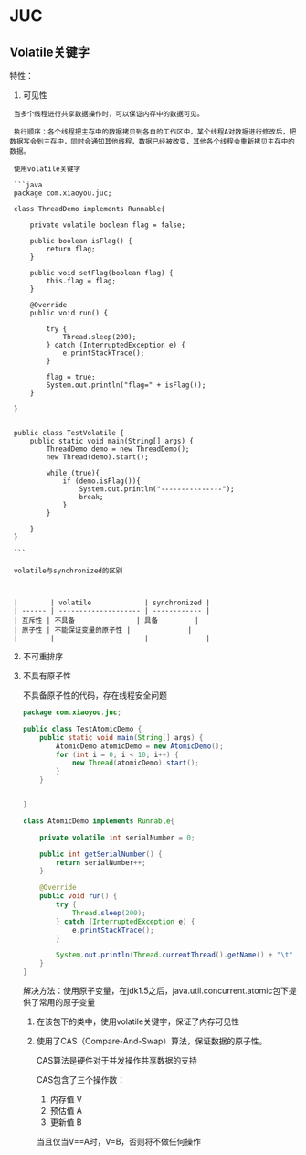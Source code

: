 # JUC

## Volatile关键字

特性：

 1.   可见性

     当多个线程进行共享数据操作时，可以保证内存中的数据可见。

     执行顺序：各个线程把主存中的数据拷贝到各自的工作区中，某个线程A对数据进行修改后，把数据写会到主存中，同时会通知其他线程，数据已经被改变，其他各个线程会重新拷贝主存中的数据。

     使用volatile关键字

     ```java
     package com.xiaoyou.juc;
     
     class ThreadDemo implements Runnable{
     
         private volatile boolean flag = false;
     
         public boolean isFlag() {
             return flag;
         }
     
         public void setFlag(boolean flag) {
             this.flag = flag;
         }
     
         @Override
         public void run() {
     
             try {
                 Thread.sleep(200);
             } catch (InterruptedException e) {
                 e.printStackTrace();
             }
     
             flag = true;
             System.out.println("flag=" + isFlag());
         }
     
     }
     
     
     public class TestVolatile {
         public static void main(String[] args) {
             ThreadDemo demo = new ThreadDemo();
             new Thread(demo).start();
     
             while (true){
                 if (demo.isFlag()){
                     System.out.println("---------------");
                     break;
                 }
             }
     
         }
     }
     
     ```

     volatile与synchronized的区别

     

     |        | volatile             | synchronized |
     | ------ | -------------------- | ------------ |
     | 互斥性 | 不具备               | 具备         |
     | 原子性 | 不能保证变量的原子性 |              |
     |        |                      |              |

     

2. 不可重排序

3. 不具有原子性

   不具备原子性的代码，存在线程安全问题

   ```java
   package com.xiaoyou.juc;
   
   public class TestAtomicDemo {
       public static void main(String[] args) {
           AtomicDemo atomicDemo = new AtomicDemo();
           for (int i = 0; i < 10; i++) {
               new Thread(atomicDemo).start();
           }
       }
   
   
   }
   
   class AtomicDemo implements Runnable{
   
       private volatile int serialNumber = 0;
   
       public int getSerialNumber() {
           return serialNumber++;
       }
   
       @Override
       public void run() {
           try {
               Thread.sleep(200);
           } catch (InterruptedException e) {
               e.printStackTrace();
           }
   
           System.out.println(Thread.currentThread().getName() + "\t" + getSerialNumber());
       }
   }
   ```

   解决方法：使用原子变量，在jdk1.5之后，java.util.concurrent.atomic包下提供了常用的原子变量

    1.  在该包下的类中，使用volatile关键字，保证了内存可见性

    2.  使用了CAS（Compare-And-Swap）算法，保证数据的原子性。

        CAS算法是硬件对于并发操作共享数据的支持

        CAS包含了三个操作数：

        1. 内存值 V
        2. 预估值 A
        3. 更新值 B

        当且仅当V==A时，V=B，否则将不做任何操作

   